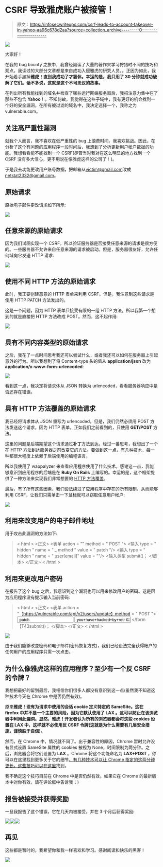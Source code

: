 # CSRF 导致雅虎账户被接管！

> 原文：<https://infosecwriteups.com/csrf-leads-to-account-takeover-in-yahoo-aa96c678d2aa?source=collection_archive---------0----------------------->

![](img/f3c501e384b2cb5feb137ffc09731bf8.png)

大家好！

在我的 bug bounty 之旅中，我曾经阅读了大量的著作来学习狩猎时不同的技巧和观点。我读过的大部分文章都是来自成功入侵雅虎的研究人员。。正因为如此，我开始着手黑掉**雅虎！直到我成功了才罢休。幸运的是，我只用了 30 分钟就成功破解了它们。话不多说，这就是这个不可思议的故事。**

在列出所有我能找到的域名并检查了哪些运行网络服务器后，我把注意力集中在了那些不包含 **Yahoo！**。不知何故，我觉得在这些子域中，我有更好的机会找到一个好的安全漏洞。在所有被过滤的域名中，我决定选择一个，我称之为 vulnerable.com。

## 关注高严重性漏洞

就我个人而言，我不喜欢在低严重性的 bug 上浪费时间。我喜欢挑战。因此，在分析了这个有问题的应用程序一段时间后，我想到了分析更新用户帐户数据的功能。我想看看能不能找到一个 CSRF(尽管当时我对在这么明显的地方找到一个 CSRF 没有多大信心，更不用说在像雅虎这样的公司了！)。

于是我去功能更改用户账号数据，把邮箱从[victim@gmail.com](mailto:victim@gmail.com)改成[netstat2332@gmail.com](mailto:netstat2332@gmail.com)。

## 原始请求

原始电子邮件更改请求如下所示:

![](img/5cbb5d0f41cbb7a76fa7093fb6da67a9.png)

## 任意来源的原始请求

因为我们试图实现一个 CSRF，所以验证服务器是否接受任意来源的请求是很方便的。一些服务器不允许来自任意来源的请求被启动。但是，服务器很友好，允许任何域向它发送 HTTP 请求:

![](img/8ffd5358afacc6a502a88552ac392f37.png)

## 使用不同 HTTP 方法的原始请求

此时，我正要创建恶意的 HTTP 表单来利用 CSRF。但是，我注意到这些请求是使用 HTTP PATCH 方法发出的。

这是一个问题，因为 HTTP 表单只接受有限的一组 HTTP 方法。所以我第一个想到的就是直接把 HTTP 方法改成 POST。然而，这不起作用:

![](img/b29c5362b5292057d0f81f177f19dc92.png)

## 具有不同内容类型的原始请求

之后，我花了一点时间思考我还可以尝试什么，或者我还可以如何在服务器上引起意外的行为。所以我想到了将 Content-type 头的值从 **application/json** 改为**application/x-www-form-urlencoded**:

![](img/250494bd31ee250bfc665b1221be8ec2.png)

看到这一点，我决定将请求体从 JSON 转换为 urlencoded，看看服务器响应中是否还存在错误。

## 具有 HTTP 方法覆盖的原始请求

我已经将请求体从 JSON 重写为 urlencoded。但是，我们仍然必须用 POST 方法发送这个请求。因为 HTTP 表单，正如我们之前看到的，只使用 **GET/POST** 方法。

这里的问题是后端期望这个请求通过**补丁**方法到达。经过一番思考，我想出了一个在 HTTP 方法到达服务器之前改变它的方法。要做到这一点，有几种技术，每一种都很大程度上依赖于后端使用的编程语言。

所以我使用了 wappalyzer 来查看应用程序使用了什么技术。感谢这一点，我能够意识到应用程序的后端是在 **Ruby On Rails** 上编写的。幸运的是，这个框架提供了一种方法来实现我们非常想要的 [HTTP 方法覆盖](https://rubydoc.org/gems/rack-methodoverride-with-params)。

最后，有了所有这些因素，我们设法绕过了应用程序中存在的所有限制，从而能够利用 CSRF，让我们只需单击一下鼠标就可以窃取任意用户帐户:

![](img/230ef10d0952d6b59a8b6b72b2b9951f.png)

## 利用来改变用户的电子邮件地址

用于攻击此漏洞的方法如下:

> < html >
> <正文>
> <表单 action = "" method = " POST ">
> <输入 type = " hidden " name = " _ method " value = " patch "/>
> <输入 type = " hidden " name = " user[email]" value = ""/>
> <输入类型 submit()；
> </脚本>
> </正文>
> < /html >

## 利用来更改用户密码

在报告了这个 bug 之后，我意识到这个漏洞也可以用来修改用户的密码。这是因为应用程序没有提示输入当前密码:

> < html >
> <正文>
> <表单 action = "【https://vulnerable.com/api/v2/users/update】method = " POST ">
> <input type = " hidden " name = " _ method " value = " patch "/>
> <input type = " hidden " name = " password " value = " you+have+hacked+by+retr 02332 "/>
> </form【T43submit()；
> </脚本>
> </正文>
> < /html >

![](img/76365dae13df2d91b517cb8abfe5566d.png)

由于我们能够改变密码和电子邮件(密码恢复方式)，我们已经设法完全获得帐户的任何用户的应用程序只需一次点击。

## 为什么像雅虎这样的应用程序？至少有一个反 CSRF 的令牌？

我想把最好的留到最后，我相信你们很多人都没有意识到这一点(虽然我不知道这种技术今天在 Chrome 中是否仍然有效)。

原来**雅虎！**没有为请求中使用的会话 cookie 定义特定的 SameSite。这在 firefox 中并不是一个主要的风险，因为它默认使用了 **LAX** 。这可以防止在该浏览器中利用此漏洞。显然，**雅虎！开发者认为所有的浏览器都会将这些 cookies 设置在 **LAX** 中，这样就不必使用**反 CSRF** 令牌(这就是为什么需要有几层安全措施，谨慎胜于自信)。**

然而，在 Chrome 中，情况就不同了。出于兼容性的原因，Chrome 暂时允许没有显式设置 SameSite 属性的 cookies 被视为 None，时间限制为两分钟。之后，浏览器会将它们设置为 **LAX** 。Chrome 将这个功能命名为 **LAX+POST** ，你可以在这里找到更多关于它的细节[。有几种技术可以让 Chrome 指定的这两分钟更长。这些技巧可以在](https://chromestatus.com/feature/5088147346030592)[这里](https://medium.com/@renwa/bypass-samesite-cookies-default-to-lax-and-get-csrf-343ba09b9f2b)找到。

我不确定这个技巧目前在 Chrome 中是否仍然有效。如果它在 Chrome 的最新版本中对你有效，请在评论框中告诉我；)

## 报告被接受并获得奖励

一旦我报告了这个错误，它在几天内被接受，并在 3 个月后获得奖励:

![](img/ac72ab2690ff43e6f1c2f7fb1e5064a6.png)![](img/ef184a0217409e154f942820bcfba336.png)![](img/5e26780cad37bd17e61f8fdedd061f4f.png)

## 再见

这些都是暂时的，我希望你和我一样喜欢和学习。感谢阅读和快乐的黑客！

![](img/1fba0f34ce43f40b40f332eb3472d05e.png)